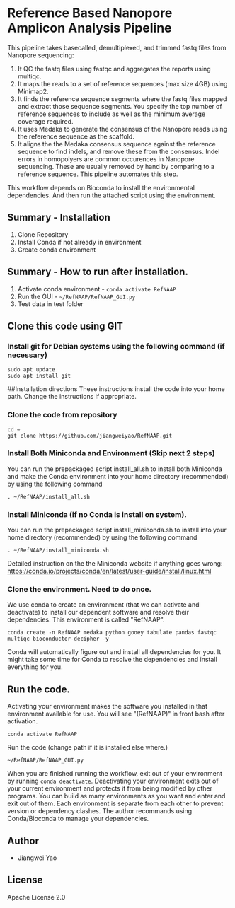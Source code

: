 # Reference Based Nanopore Amplicon Analysis Pipeline

This pipeline takes basecalled, demultiplexed, and trimmed fastq files from Nanopore sequencing:
1. It QC the fastq files using fastqc and aggregates the reports using multiqc.
2. It maps the reads to a set of reference sequences (max size 4GB) using Minimap2.
3. It finds the reference sequence segments where the fastq files mapped and extract those sequence segments. You specify the top number of reference sequences to include as well as the minimum average coverage required.
4. It uses Medaka to generate the consensus of the Nanopore reads using the reference sequence as the scaffold. 
5. It aligns the the Medaka consensus sequence against the reference sequence to find indels, and remove these from the consensus. Indel errors in homopolyers are common occurences in Nanopore sequencing. These are usually removed by hand by comparing to a reference sequence. This pipeline automates this step. 

This workflow depends on Bioconda to install the environmental dependencies.
And then run the attached script using the environment.

## Summary - Installation 
1. Clone Repository 
2. Install Conda if not already in environment
3. Create conda environment

## Summary - How to run after installation.
1. Activate conda environment - `conda activate RefNAAP`
2. Run the GUI - `~/RefNAAP/RefNAAP_GUI.py`
4. Test data in test folder

## Clone this code using GIT

### Install git for Debian systems using the following command (if necessary)
```
sudo apt update
sudo apt install git
```

##Installation directions 
These instructions install the code into your home path. Change the instructions if appropriate. 

### Clone the code from repository
```
cd ~
git clone https://github.com/jiangweiyao/RefNAAP.git
```

### Install Both Miniconda and Environment (Skip next 2 steps)
You can run the prepackaged script install_all.sh to install both Miniconda and make the Conda environment into your home directory (recommended) by using the following command
```
. ~/RefNAAP/install_all.sh
```


### Install Miniconda (if no Conda is install on system). 
You can run the prepackaged script install_miniconda.sh to install into your home directory (recommended) by using the following command
```
. ~/RefNAAP/install_miniconda.sh
```

Detailed instruction on the the Miniconda website if anything goes wrong:
https://conda.io/projects/conda/en/latest/user-guide/install/linux.html

### Clone the environment. Need to do once.

We use conda to create an environment (that we can activate and deactivate) to install our dependent software and resolve their dependencies. This environment is called "RefNAAP". 

```
conda create -n RefNAAP medaka python gooey tabulate pandas fastqc multiqc bioconductor-decipher -y
```

Conda will automatically figure out and install all dependencies for you. It might take some time for Conda to resolve the dependencies and install everything for you. 

## Run the code.

Activating your environment makes the software you installed in that environment available for use. You will see "(RefNAAP)" in front bash after activation.
```
conda activate RefNAAP
```
Run the code (change path if it is installed else where.)
```
~/RefNAAP/RefNAAP_GUI.py
```

When you are finished running the workflow, exit out of your environment by running `conda deactivate`. Deactivating your environment exits out of your current environment and protects it from being modified by other programs. You can build as many environments as you want and enter and exit out of them. Each environment is separate from each other to prevent version or dependency clashes. The author recommands using Conda/Bioconda to manage your dependencies.

## Author
- Jiangwei Yao

## License 
Apache License 2.0

